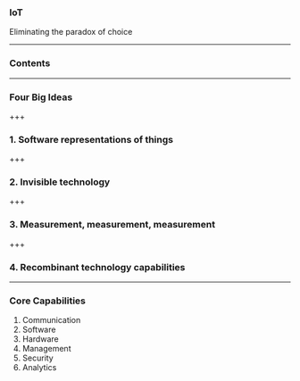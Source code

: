 ### IoT 

Eliminating the paradox of choice

---
### Contents



---
### Four Big Ideas

+++
### 1. Software representations of things


+++
### 2. Invisible technology



+++
### 3. Measurement, measurement, measurement



+++
### 4. Recombinant technology capabilities



---
### Core Capabilities

1. Communication
2. Software
3. Hardware
5. Management
6. Security
6. Analytics



